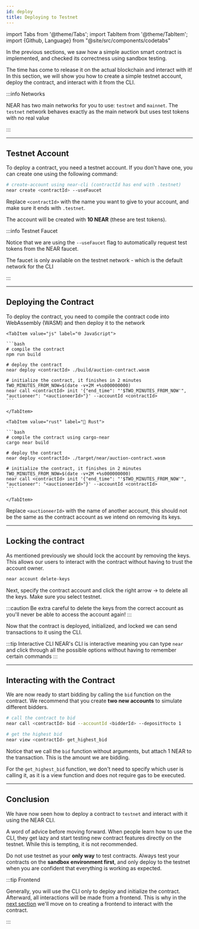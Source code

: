 ```yaml
---
id: deploy
title: Deploying to Testnet
---
```


import Tabs from '@theme/Tabs';
import TabItem from '@theme/TabItem';
import {Github, Language} from "@site/src/components/codetabs"

In the previous sections, we saw how a simple auction smart contract is implemented, and checked its correctness using sandbox testing.

The time has come to release it on the actual blockchain and interact with it! In this section, we will show you how to create a simple testnet account, deploy the contract, and interact with it from the CLI.

:::info Networks

NEAR has two main networks for you to use: `testnet` and `mainnet`. The `testnet` network behaves exactly as the main network but uses test tokens with no real value

:::

---

## Testnet Account

To deploy a contract, you need a testnet account. If you don't have one, you can create one using the following command:

```bash
# create-account using near-cli (contractId has end with .testnet)
near create <contractId> --useFaucet
```

Replace `<contractId>` with the name you want to give to your account, and make sure it ends with `.testnet`.

The account will be created with **10 NEAR** (these are test tokens).

:::info Testnet Faucet

Notice that we are using the `--useFaucet` flag to automatically request test tokens from the NEAR faucet. 

The faucet is only available on the testnet network - which is the default network for the CLI

:::

---

## Deploying the Contract

To deploy the contract, you need to compile the contract code into WebAssembly (WASM) and then deploy it to the network

<Tabs groupId="code-tabs">

    <TabItem value="js" label="🌐 JavaScript">

    ```bash
    # compile the contract
    npm run build

    # deploy the contract
    near deploy <contractId> ./build/auction-contract.wasm

    # initialize the contract, it finishes in 2 minutes
    TWO_MINUTES_FROM_NOW=$(date -v+2M +%s000000000)
    near call <contractId> init '{"end_time": "'$TWO_MINUTES_FROM_NOW'", "auctioneer": "<auctioneerId>"}' --accountId <contractId>
    ```

    </TabItem>

    <TabItem value="rust" label="🦀 Rust">

    ```bash
    # compile the contract using cargo-near
    cargo near build

    # deploy the contract
    near deploy <contractId> ./target/near/auction-contract.wasm

    # initialize the contract, it finishes in 2 minutes
    TWO_MINUTES_FROM_NOW=$(date -v+2M +%s000000000)
    near call <contractId> init '{"end_time": "'$TWO_MINUTES_FROM_NOW'", "auctioneer": "<auctioneerId>"}' --accountId <contractId>
    ```

    </TabItem>

</Tabs>

Replace `<auctioneerId>` with the name of another account, this should not be the same as the contract account as we intend on removing its keys.

---

## Locking the contract

As mentioned previously we should lock the account by removing the keys. This allows our users to interact with the contract without having to trust the account owner.

```bash
near account delete-keys 
```

Next, specify the contract account and click the right arrow → to delete all the keys. Make sure you select testnet. 

:::caution
Be extra careful to delete the keys from the correct account as you'll never be able to access the account again!
:::


Now that the contract is deployed, initialized, and locked we can send transactions to it using the CLI. 

:::tip Interactive CLI
NEAR's CLI is interactive meaning you can type `near` and click through all the possible options without having to remember certain commands
:::

---

## Interacting with the Contract
We are now ready to start bidding by calling the `bid` function on the contract. We recommend that you create **two new accounts** to simulate different bidders.

```bash
# call the contract to bid 
near call <contractId> bid --accountId <bidderId> --depositYocto 1 

# get the highest bid
near view <contractId> get_highest_bid
```

Notice that we call the `bid` function without arguments, but attach 1 NEAR to the transaction. This is the amount we are bidding.

For the `get_highest_bid` function, we don't need to specify which user is calling it, as it is a view function and does not require gas to be executed.

---

## Conclusion 

We have now seen how to deploy a contract to `testnet` and interact with it using the NEAR CLI.

A word of advice before moving forward. When people learn how to use the CLI, they get lazy and start testing new contract features directly on the testnet. While this is tempting, it is not recommended.

Do not use testnet as your **only way** to test contracts. Always test your contracts on the **sandbox environment first**, and only deploy to the testnet when you are confident that everything is working as expected.

:::tip Frontend

Generally, you will use the CLI only to deploy and initialize the contract. Afterward, all interactions will be made from a frontend. This is why in the [next section](./2.1-frontend.md) we'll move on to creating a frontend to interact with the contract.

:::